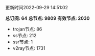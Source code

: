 更新时间2022-09-29 14:51:02

**总订阅: 64**
**总节点: 9809**
**有效节点: 2030**
- trojan节点: 86
- ss节点: 212
- ssr节点: 1
- v2ray节点: 1731

